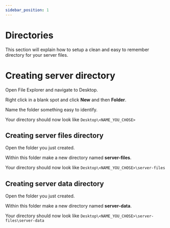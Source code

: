 ```yaml
---
sidebar_position: 1
---
```


# Directories

This section will explain how to setup a clean and easy to remember directory for your server files.

# Creating server directory

Open File Explorer and navigate to Desktop.

Right click in a blank spot and click **New** and then **Folder**.

Name the folder something easy to identify.

Your directory should now look like ```Desktop\<NAME_YOU_CHOSE>```

## Creating server files directory

Open the folder you just created.

Within this folder make a new directory named **server-files**.

Your directory should now look like ```Desktop\<NAME_YOU_CHOSE>\server-files```

## Creating server data directory

Open the folder you just created.

Within this folder make a new directory named **server-data**.

Your directory should now look like ```Desktop\<NAME_YOU_CHOSE>\server-files\server-data```